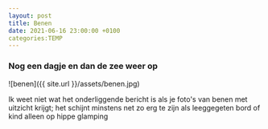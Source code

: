 ```yaml
---
layout: post
title: Benen
date: 2021-06-16 23:00:00 +0100
categories:TEMP
---
```


### Nog een dagje en dan de zee weer op
![benen]({{ site.url }}/assets/benen.jpg)

Ik weet niet wat het onderliggende bericht is als je foto's van benen met uitzicht krijgt; het schijnt minstens net zo erg te zijn als leeggegeten bord of kind alleen op hippe glamping